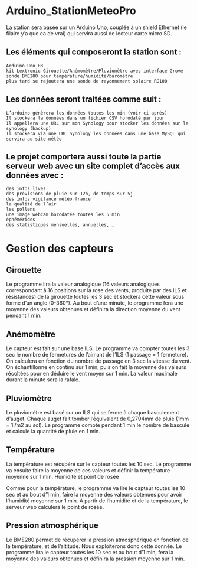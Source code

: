 # Arduino_StationMeteoPro
La station sera basée sur un Arduino Uno, couplée à un shield Ethernet (le filaire y’a que ca de vrai) qui servira aussi de lecteur carte micro SD.

## Les éléments qui composeront la station sont :

    Arduino Uno R3
    kit Lextronic Girouette/Anémomètre/Pluviomètre avec interface Grove
    sonde BME280 pour température/humidité/baromètre
    plus tard se rajoutera une sonde de rayonnement solaire RG100

## Les données seront traitées comme suit :

    L’arduino génèrera les données toutes les min (voir ci après)
    Il stockera la données dans un fichier CSV horodaté par jour
    Il appellera une URL sur mon Synology pour stocker les données sur le synology (backup)
    Il stockera via une URL Synology les données dans une base MySQL qui servira au site météo

## Le projet comportera aussi toute la partie serveur web avec un site complet d’accès aux données avec :

    des infos lives
    des prévisions de pluie sur 12h, de temps sur 5j
    des infos vigilance météo france
    la qualité de l’air
    les pollens
    une image webcam horodatée toutes les 5 min
    éphémérides
    des statistiques mensuelles, annuelles, …

# Gestion des capteurs
## Girouette

Le programme lira la valeur analogique (16 valeurs analogiques correspondant à 16 positions sur la rose des vents, produite par des ILS et résistances) de la girouette toutes les 3 sec et stockera cette valeur sous forme d’un angle (0-360°). Au bout d’une minute, le programme fera une moyenne des valeurs obtenues et définira la direction moyenne du vent pendant 1 min.

## Anémomètre

Le capteur est fait sur une base ILS. Le programme va compter toutes les 3 sec le nombre de fermetures de l’aimant de l’ILS (1 passage = 1 fermeture). On calculera en fonction du nombre de passage en 3 sec la vitesse du vent. On échantillonne en continu sur 1 min, puis on fait la moyenne des valeurs récoltées pour en déduire le vent moyen sur 1 min. La valeur maximale durant la minute sera la rafale.

## Pluviomètre

Le pluviomètre est basé sur un ILS qui se ferme à chaque basculement d’auget. Chaque auget fait tomber l’équivalent de 0,2794mm de pluie (1mm = 1l/m2 au sol). Le programme compte pendant 1 min le nombre de bascule et calcule la quantité de pluie en 1 min.

## Température

La température est récupéré sur le capteur toutes les 10 sec. Le programme va ensuite faire la moyenne de ces valeurs et définir la température moyenne sur 1 min.
Humidité et point de rosée

Comme pour la température, le programme va lire le capteur toutes les 10 sec et au bout d’1 min, faire la moyenne des valeurs obtenues pour avoir l’humidité moyenne sur 1 min. A partir de l’humidité et de la température, le serveur web calculera le point de rosée.

## Pression atmosphérique

Le BME280 permet de récupérer la pression atmosphérique en fonction de la température, et de l’altitude. Nous exploiterons donc cette donnée. Le programme lira le capteur toutes les 10 sec et au bout d’1 min, fera la moyenne des valeurs obtenues et définira la pression moyenne sur 1 min.
